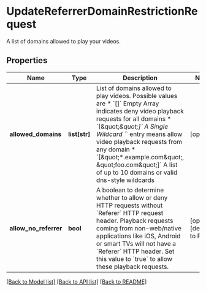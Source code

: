 # UpdateReferrerDomainRestrictionRequest

A list of domains allowed to play your videos.
## Properties
Name | Type | Description | Notes
------------ | ------------- | ------------- | -------------
**allowed_domains** | **list[str]** | List of domains allowed to play videos. Possible values are   * &#x60;[]&#x60; Empty Array indicates deny video playback requests for all domains   * &#x60;[\&quot;*\&quot;]&#x60; A Single Wildcard &#x60;*&#x60; entry means allow video playback requests from any domain   * &#x60;[\&quot;*.example.com\&quot;, \&quot;foo.com\&quot;]&#x60; A list of up to 10 domains or valid dns-style wildcards  | [optional]
**allow_no_referrer** | **bool** | A boolean to determine whether to allow or deny HTTP requests without &#x60;Referer&#x60; HTTP request header. Playback requests coming from non-web/native applications like iOS, Android or smart TVs will not have a &#x60;Referer&#x60; HTTP header. Set this value to &#x60;true&#x60; to allow these playback requests. | [optional] [default to False]

[[Back to Model list]](../README.md#documentation-for-models) [[Back to API list]](../README.md#documentation-for-api-endpoints) [[Back to README]](../README.md)


